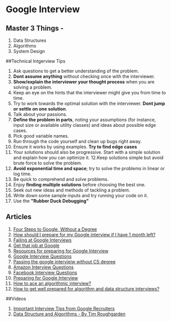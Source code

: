 # Google Interview 

## Master 3 Things - 
1. Data Structures 
2. Algorithms 
3. System Design

##Technical Intgerview Tips
1. Ask questions to get a better understanding of the problem.
2. __Dont assume anything__ without checking once with the interviewer. 
3. __Show/explain the interviewer your thought process__ when you are solving a problem.
4. Keep an eye on the hints that the interviewer might give you from time to time. 
5. Try to work towards the optimal solution with the interviewer. __Dont jump or settle on one solution__. 
6. Talk about your passions.
7. __Define the problem in parts__, noting your assumptions (for instance, input size or available utility classes) and ideas about possible edge cases. 
8. Pick good variable names.
9. Run through the code yourself and clean up bugs right away.
10. Ensure it works by using examples. __Try to find edge cases__
11. Your solutions should also be progressive. Start with a simple solution and explain how you can optimize it.
12.Keep solutions simple but avoid brute force to solve the problem. 
13. __Avoid exponential time and space__; try to solve the problems in linear or log time.
14. Be quick to comprehend and solve problems.
15. Enjoy __finding multiple solutions__ before choosing the best one.
16. Seek out new ideas and methods of tackling a problem.
17. Write down some sample inputs and try running your code on it. 
18. Use the __"Rubber Duck Debugging"__

## Articles
1. [Four Steps to Google, Without a Degree](https://medium.com/always-be-coding/four-steps-to-google-without-a-degree-8f381aa6bd5e#.c8lnfby8i)
2. [How should I prepare for my Google interview if I have 1 month left?](https://www.quora.com/How-should-I-prepare-for-my-Google-interview-if-I-have-1-month-left)
3. [Failing at Google Interviews](http://alexbowe.com/failing-at-google-interviews/)
4. [Get that job at Google](http://steve-yegge.blogspot.co.uk/2008/03/get-that-job-at-google.html)
5. [Resources for preparing for Google Interview](http://itsallonesandzeroes.blogspot.de/2013/07/prepping-for-google-interview.html)
6. [Google Interview Questions](https://www.interviewcake.com/google-interview-questions)
7. [Passing the google intervieiw without CS degree](http://blog.teamtreehouse.com/passing-google-interview-without-computer-science-degree)
8. [Amazon Interview Questions](https://www.interviewcake.com/amazon-interview-questions)
9. [Facebook Interview Questions](https://www.interviewcake.com/facebook-interview-questions)
10. [Preparing for Google Interview](http://grouplens.org/blog/preparing-for-a-google-technical-interview/)
11. [How to ace an algorithmic interview?](https://www.palantir.com/2011/09/how-to-ace-an-algorithms-interview/)
12. [How to get well prepared for algorithm and data structure interviews? ](https://www.quora.com/How-can-one-be-well-prepared-to-answer-data-structure-algorithm-questions-in-interviews)

##Videos
1. [Important Interview Tips from Google Recruiters ](https://www.youtube.com/watch?v=qc1owf2-220&list=PL5BFE1F0C739D5C24&index=2)
2. [Data Structure and Algorithms - By Tim Roughgarden](https://www.youtube.com/watch?v=6NKi7eCabzo&index=1&list=PLLH73N9cB21W1TZ6zz1dLkyIm50HylGyg)


